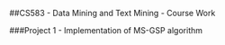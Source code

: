 ##CS583 - Data Mining and Text Mining - Course Work

###Project 1 - Implementation of MS-GSP algorithm
